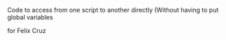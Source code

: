 Code to access from one script to another directly (Without having to put global variables

for Felix Cruz
